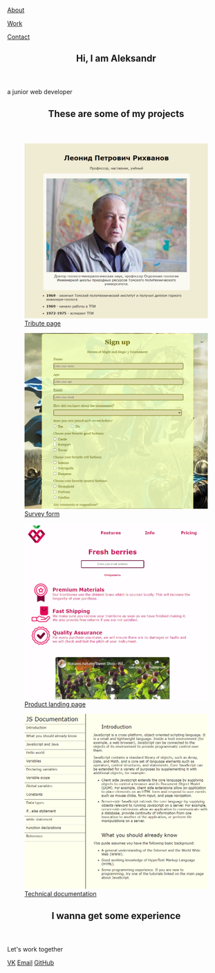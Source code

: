<!DOCTYPE html>
<html lang="en">
<head>
	<meta charset="UTF-8">
	<title>Document</title>
	<link rel="stylesheet" href="style.css">
</head>
<body>
	<nav id="navbar">		
			<a href="#welcome-section" class="navbar-items"><p>About</p></a>
			<a href="#work" class="navbar-items"><p>Work</p></a>
			<a href="#contact" class="navbar-items"><p>Contact</p></a>
	</nav>
	<main>
		<section id="welcome-section">
			<header><h1> Hi, I am Aleksandr</h1></header>
			<p>a junior web developer</p>
		</section>
		<section id="work">
			<header><h1>These are some of my projects</h1></header>
			<section id="projects">
				<a href="https://github.com/es0230/tributepage" class="project-tile">
					<figure>
						<img src="projects/tribute.png" alt="" class="project-image">
						<figcaption>Tribute page</figcaption>
					</figure>
				</a>
				<a href="https://github.com/es0230/surveyform" class="project-tile">
					<figure>
						<img src="projects/survey.png" alt="" class="project-image">
						<figcaption>Survey form</figcaption>
					</figure>
				</a>
				<a href="https://github.com/es0230/productlandingpage" class="project-tile">
					<figure>
						<img src="projects/product.png" alt="" class="project-image">
						<figcaption>Product landing page</figcaption>
					</figure>
				</a>
				<a href="https://github.com/es0230/techdoc" class="project-tile">
					<figure>
						<img src="projects/tech-doc.png" alt="" class="project-image">
						<figcaption>Technical documentation</figcaption>
					</figure>
				</a>
			</section>
		</section>
		<section id="contact">
			<header><h1>I wanna get some experience</h1></header>
			<p>Let's work together</p>
			<a href="https://vk.com/id64778110">VK</a>
			<a href="mailto:caneyok@gmail.com">Email</a>
			<a href="https://github.com/es0230" target="_blank" id="profile-link">GitHub</a>
		</section>
	</main>
</body>
</html>